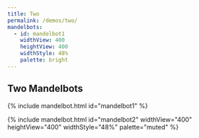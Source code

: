 ```yaml
---
title: Two
permalink: /demos/two/
mandelbots:
  - id: mandelbot1
    widthView: 400
    heightView: 400
    widthStyle: 48%
    palette: bright
---
```


Two Mandelbots
--------------

{% include mandelbot.html id="mandelbot1" %}

{% include mandelbot.html id="mandelbot2" widthView="400" heightView="400" widthStyle="48%" palette="muted" %}

